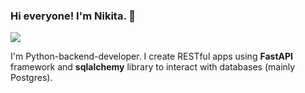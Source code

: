 ### Hi everyone! I'm Nikita. 👋 
<a href="https://t.me/nicarpov" > <img src="https://img.shields.io/badge/Telegram-2CA5E0?style=for-the-badge&logo=telegram&logoColor=white"> </a>

<p> 
  I'm Python-backend-developer. I create RESTful apps using <b >FastAPI</b> framework and <b>sqlalchemy</b> library to interact with databases (mainly Postgres).
</p>
<!--
**nicarpov/nicarpov** is a ✨ _special_ ✨ repository because its `README.md` (this file) appears on your GitHub profile.

Here are some ideas to get you started:

- 🔭 I’m currently working on ...
- 🌱 I’m currently learning ...
- 👯 I’m looking to collaborate on ...
- 🤔 I’m looking for help with ...
- 💬 Ask me about ...
- 📫 How to reach me: ...
- 😄 Pronouns: ...
- ⚡ Fun fact: ...
-->
